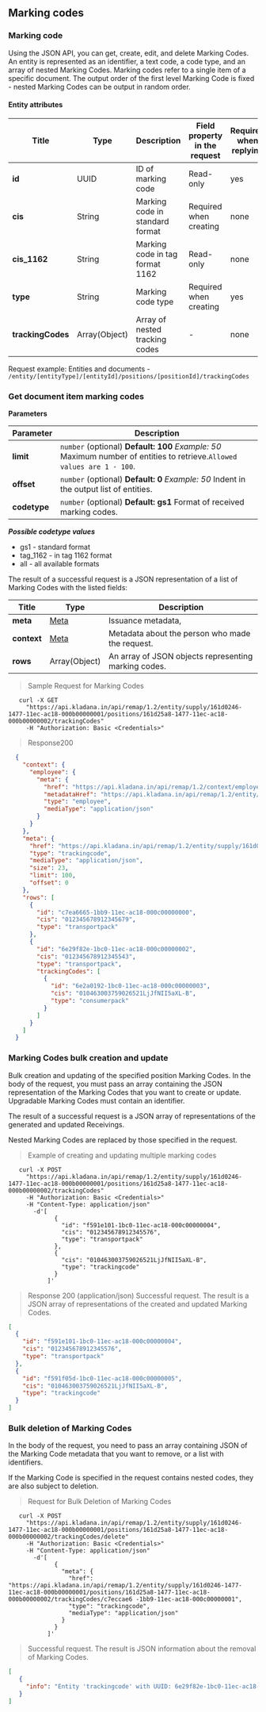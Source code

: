 ## Marking codes
### Marking code

Using the JSON API, you can get, create, edit, and delete Marking Codes.
An entity is represented as an identifier, a text code, a code type, and an array of nested Marking Codes.
Marking codes refer to a single item of a specific document. The output order of the first level Marking Code is fixed - nested Marking Codes can be output in random order.

#### Entity attributes

| Title             | Type          | Description                     | Field property in the request | Required when replying | Expand |
|-------------------|---------------|---------------------------------|-------------------------------|------------------------|--------|
| **id**            | UUID          | ID of marking code              | Read-only                     | yes                    | no     |
| **cis**           | String        | Marking code in standard format | Required when creating        | none                   | none   |
| **cis_1162**      | String        | Marking code in tag format 1162 | Read-only                     | none                   | none   |
| **type**          | String        | Marking code type               | Required when creating        | yes                    | no     |
| **trackingCodes** | Array(Object) | Array of nested tracking codes  | -                             | none                   | none   |

Request example:
Entities and documents - ```/entity/[entityType]/[entityId]/positions/[positionId]/trackingCodes```

### Get document item marking codes

**Parameters**

| Parameter | Description |
| ---------|-----------|
|**limit** | `number` (optional) **Default: 100** *Example: 50* Maximum number of entities to retrieve.`Allowed values are 1 - 100`.|
|**offset** | `number` (optional) **Default: 0** *Example: 50* Indent in the output list of entities.|
|**codetype** | `number` (optional) **Default: gs1** Format of received marking codes. |


***Possible codetype values***

- gs1 - standard format
- tag_1162 - in tag 1162 format
- all - all available formats


The result of a successful request is a JSON representation of a list of Marking Codes with the listed fields:


| Title       | Type                                                      | Description                                          |
|-------------|-----------------------------------------------------------|------------------------------------------------------|
| **meta**    | [Meta](../#kladana-json-api-general-info-metadata) | Issuance metadata,                                   |
| **context** | [Meta](../#kladana-json-api-general-info-metadata) | Metadata about the person who made the request.      |
| **rows**    | Array(Object)                                             | An array of JSON objects representing marking codes. |

> Sample Request for Marking Codes

```shell
   curl -X GET
     "https://api.kladana.in/api/remap/1.2/entity/supply/161d0246-1477-11ec-ac18-000b00000001/positions/161d25a8-1477-11ec-ac18-000b00000002/trackingCodes"
     -H "Authorization: Basic <Credentials>"
```

> Response200

```json
  {
    "context": {
      "employee": {
        "meta": {
          "href": "https://api.kladana.in/api/remap/1.2/context/employee",
          "metadataHref": "https://api.kladana.in/api/remap/1.2/entity/employee/metadata",
          "type": "employee",
          "mediaType": "application/json"
        }
      }
    },
    "meta": {
      "href": "https://api.kladana.in/api/remap/1.2/entity/supply/161d0246-1477-11ec-ac18-000b00000001/positions/161d25a8-1477-11ec-ac18-000b00000002/trackingCodes",
      "type": "trackingcode",
      "mediaType": "application/json",
      "size": 23,
      "limit": 100,
      "offset": 0
    },
    "rows": [
      {
        "id": "c7ea6665-1bb9-11ec-ac18-000c00000000",
        "cis": "012345678912345679",
        "type": "transportpack"
      },
      {
        "id": "6e29f82e-1bc0-11ec-ac18-000c00000002",
        "cis": "012345678912345543",
        "type": "transportpack",
        "trackingCodes": [
          {
            "id": "6e2a0192-1bc0-11ec-ac18-000c00000003",
            "cis": "010463003759026521LjJfNII5aXL-B",
            "type": "consumerpack"
          }
        ]
      }
    ]
  }
```

### Marking Codes bulk creation and update

Bulk creation and updating of the specified position Marking Codes. In the body of the request, you must pass an array containing the JSON representation of the Marking Codes that you want to create or update. Upgradable Marking Codes must contain an identifier.

The result of a successful request is a JSON array of representations of the generated and updated Receivings.

Nested Marking Codes are replaced by those specified in the request.

> Example of creating and updating multiple marking codes

```shell
   curl -X POST
     "https://api.kladana.in/api/remap/1.2/entity/supply/161d0246-1477-11ec-ac18-000b00000001/positions/161d25a8-1477-11ec-ac18-000b00000002/trackingCodes"
     -H "Authorization: Basic <Credentials>"
     -H "Content-Type: application/json"
       -d'[
             {
               "id": "f591e101-1bc0-11ec-ac18-000c00000004",
               "cis": "012345678912345576",
               "type": "transportpack"
             },
             {
               "cis": "010463003759026521LjJfNII5aXL-B",
               "type": "trackingcode"
             }
           ]'
```

> Response 200 (application/json) Successful request. The result is a JSON array of representations of the created and updated Marking Codes.

```json
[
  {
    "id": "f591e101-1bc0-11ec-ac18-000c00000004",
    "cis": "012345678912345576",
    "type": "transportpack"
  },
  {
    "id": "f591f05d-1bc0-11ec-ac18-000c00000005",
    "cis": "010463003759026521LjJfNII5aXL-B",
    "type": "trackingcode"
  }
]
```

### Bulk deletion of Marking Codes

In the body of the request, you need to pass an array containing JSON of the Marking Code metadata that you want to remove, or a list with identifiers.

If the Marking Code is specified in the request contains nested codes, they are also subject to deletion.

> Request for Bulk Deletion of Marking Codes

```shell
   curl -X POST
     "https://api.kladana.in/api/remap/1.2/entity/supply/161d0246-1477-11ec-ac18-000b00000001/positions/161d25a8-1477-11ec-ac18-000b00000002/trackingCodes/delete"
     -H "Authorization: Basic <Credentials>"
     -H "Content-Type: application/json"
       -d'[
             {
               "meta": {
                 "href": "https://api.kladana.in/api/remap/1.2/entity/supply/161d0246-1477-11ec-ac18-000b00000001/positions/161d25a8-1477-11ec-ac18-000b00000002/trackingCodes/c7eccae6 -1bb9-11ec-ac18-000c00000001",
                 "type": "trackingcode",
                 "mediaType": "application/json"
               }
             }
           ]'
```

> Successful request. The result is JSON information about the removal of Marking Codes.

```json
[
   {
     "info": "Entity 'trackingcode' with UUID: 6e29f82e-1bc0-11ec-ac18-000c00000002 successfully deleted"
   }
]
```
